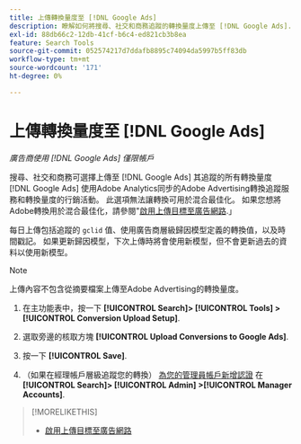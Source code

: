 ```yaml
---
title: 上傳轉換量度至 [!DNL Google Ads]
description: 瞭解如何將搜尋、社交和商務追蹤的轉換量度上傳至 [!DNL Google Ads].
exl-id: 88db66c2-12db-41cf-b6c4-ed821cb3b8ea
feature: Search Tools
source-git-commit: 052574217d7ddafb8895c74094da5997b5ff83db
workflow-type: tm+mt
source-wordcount: '171'
ht-degree: 0%

---
```


# 上傳轉換量度至 [!DNL Google Ads]

*廣告商使用 [!DNL Google Ads] 僅限帳戶*

搜尋、社交和商務可選擇上傳至 [!DNL Google Ads] 其追蹤的所有轉換量度 [!DNL Google Ads] 使用Adobe Analytics同步的Adobe Advertising轉換追蹤服務和轉換量度的行銷活動。 此選項無法讓轉換可用於混合最佳化。 如果您想將Adobe轉換用於混合最佳化，請參閱&quot;[啟用上傳目標至廣告網路](objective-upload-to-networks.md).」

每日上傳包括追蹤的 `gclid` 值、使用廣告商層級歸因模型定義的轉換值，以及時間戳記。 如果更新歸因模型，下次上傳時將會使用新模型，但不會更新過去的資料以使用新模型。

>[!NOTE]
>
>上傳內容不包含從摘要檔案上傳至Adobe Advertising的轉換量度。

1. 在主功能表中，按一下 **[!UICONTROL Search]> [!UICONTROL Tools] >[!UICONTROL Conversion Upload Setup]**.

1. 選取旁邊的核取方塊 **[!UICONTROL Upload Conversions to Google Ads]**.

1. 按一下 **[!UICONTROL Save]**.

1. （如果在經理帳戶層級追蹤您的轉換） [為您的管理員帳戶新增認證](/help/search-social-commerce/admin/manager-accounts.md) 在 **[!UICONTROL Search]> [!UICONTROL Admin] >[!UICONTROL Manager Accounts]**.

>[!MORELIKETHIS]
>
>* [啟用上傳目標至廣告網路](objective-upload-to-networks.md)
